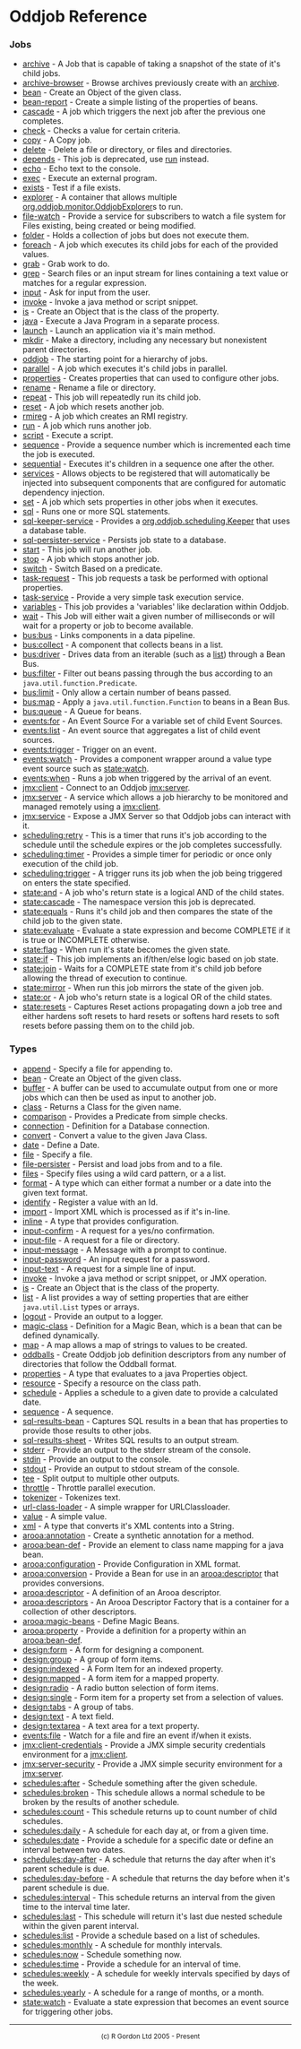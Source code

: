 # Oddjob Reference

### Jobs

- [archive](org/oddjob/persist/ArchiveJob.md) - A Job that is capable of taking a snapshot of the state of it's child jobs.
- [archive-browser](org/oddjob/persist/ArchiveBrowserJob.md) - Browse archives previously create with an [archive](.//org/oddjob/persist/ArchiveJob.md).
- [bean](org/oddjob/arooa/types/BeanType.md) - Create an Object of the given class.
- [bean-report](org/oddjob/jobs/BeanReportJob.md) - Create a simple listing of the properties of beans.
- [cascade](org/oddjob/state/CascadeJob.md) - A job which triggers the next job after the previous one completes.
- [check](org/oddjob/jobs/CheckJob.md) - Checks a value for certain criteria.
- [copy](org/oddjob/io/CopyJob.md) - A Copy job.
- [delete](org/oddjob/io/DeleteJob.md) - Delete a file or directory, or files and directories.
- [depends](org/oddjob/jobs/job/DependsJob.md) - This job is deprecated, use [run](.//org/oddjob/jobs/job/RunJob.md) instead.
- [echo](org/oddjob/jobs/EchoJob.md) - Echo text to the console.
- [exec](org/oddjob/jobs/ExecJob.md) - Execute an external program.
- [exists](org/oddjob/io/ExistsJob.md) - Test if a file exists.
- [explorer](org/oddjob/monitor/MultiExplorerLauncher.md) - A container that allows multiple [org.oddjob.monitor.OddjobExplorer](http://rgordon.co.uk/oddjob/1.6.0/api/org/oddjob/monitor/OddjobExplorer.html)s to run.
- [file-watch](org/oddjob/io/FileWatchService.md) - Provide a service for subscribers to watch a file system for Files existing, being created or being modified.
- [folder](org/oddjob/jobs/structural/JobFolder.md) - Holds a collection of jobs but does not execute them.
- [foreach](org/oddjob/jobs/structural/ForEachJob.md) - A job which executes its child jobs for each of the provided values.
- [grab](org/oddjob/jobs/GrabJob.md) - Grab work to do.
- [grep](org/oddjob/io/GrepJob.md) - Search files or an input stream for lines containing a text value or matches for a regular expression.
- [input](org/oddjob/input/InputJob.md) - Ask for input from the user.
- [invoke](org/oddjob/script/InvokeJob.md) - Invoke a java method or script snippet.
- [is](org/oddjob/arooa/types/IsType.md) - Create an Object that is the class of the property.
- [java](org/oddjob/jobs/JavaJob.md) - Execute a Java Program in a separate process.
- [launch](org/oddjob/jobs/LaunchJob.md) - Launch an application via it's main method.
- [mkdir](org/oddjob/io/MkdirJob.md) - Make a directory, including any necessary but nonexistent parent directories.
- [oddjob](org/oddjob/Oddjob.md) - The starting point for a hierarchy of jobs.
- [parallel](org/oddjob/jobs/structural/ParallelJob.md) - A job which executes it's child jobs in parallel.
- [properties](org/oddjob/values/properties/PropertiesJob.md) - Creates properties that can used to configure other jobs.
- [rename](org/oddjob/io/RenameJob.md) - Rename a file or directory.
- [repeat](org/oddjob/jobs/structural/RepeatJob.md) - This job will repeatedly run its child job.
- [reset](org/oddjob/jobs/job/ResetJob.md) - A job which resets another job.
- [rmireg](org/oddjob/rmi/RMIRegistryJob.md) - A job which creates an RMI registry.
- [run](org/oddjob/jobs/job/RunJob.md) - A job which runs another job.
- [script](org/oddjob/script/ScriptJob.md) - Execute a script.
- [sequence](org/oddjob/jobs/SequenceJob.md) - Provide a sequence number which is incremented each time the job is executed.
- [sequential](org/oddjob/jobs/structural/SequentialJob.md) - Executes it's children in a sequence one after the other.
- [services](org/oddjob/framework/ServicesJob.md) - Allows objects to be registered that will automatically be injected into subsequent components that are configured for automatic dependency injection.
- [set](org/oddjob/values/SetJob.md) - A job which sets properties in other jobs when it executes.
- [sql](org/oddjob/sql/SQLJob.md) - Runs one or more SQL statements.
- [sql-keeper-service](org/oddjob/sql/SQLKeeperService.md) - Provides a [org.oddjob.scheduling.Keeper](http://rgordon.co.uk/oddjob/1.6.0/api/org/oddjob/scheduling/Keeper.html) that uses a database table.
- [sql-persister-service](org/oddjob/sql/SQLPersisterService.md) - Persists job state to a database.
- [start](org/oddjob/jobs/job/StartJob.md) - This job will run another job.
- [stop](org/oddjob/jobs/job/StopJob.md) - A job which stops another job.
- [switch](org/oddjob/jobs/structural/SwitchJob.md) - Switch Based on a predicate.
- [task-request](org/oddjob/jobs/tasks/TaskRequest.md) - This job requests a task be performed with optional properties.
- [task-service](org/oddjob/jobs/tasks/TaskExecutionService.md) - Provide a very simple task execution service.
- [variables](org/oddjob/values/VariablesJob.md) - This job provides a 'variables' like declaration within Oddjob.
- [wait](org/oddjob/jobs/WaitJob.md) - This Job will either wait a given number of milliseconds or will wait for a property or job to become available.
- [bus:bus](org/oddjob/beanbus/bus/BasicBusService.md) - Links components in a data pipeline.
- [bus:collect](org/oddjob/beanbus/destinations/BusCollect.md) - A component that collects beans in a list.
- [bus:driver](org/oddjob/beanbus/drivers/IterableBusDriver.md) - Drives data from an iterable (such as a [list](.//org/oddjob/arooa/types/ListType.md)) through a Bean Bus.
- [bus:filter](org/oddjob/beanbus/destinations/BeanFilter.md) - Filter out beans passing through the bus according to an `java.util.function.Predicate`.
- [bus:limit](org/oddjob/beanbus/destinations/BusLimit.md) - Only allow a certain number of beans passed.
- [bus:map](org/oddjob/beanbus/destinations/BusMap.md) - Apply a `java.util.function.Function` to beans in a Bean Bus.
- [bus:queue](org/oddjob/beanbus/destinations/BusQueue.md) - A Queue for beans.
- [events:for](org/oddjob/events/ForEvents.md) - An Event Source For a variable set of child Event Sources.
- [events:list](org/oddjob/events/ListSource.md) - An event source that aggregates a list of child event sources.
- [events:trigger](org/oddjob/events/Trigger.md) - Trigger on an event.
- [events:watch](org/oddjob/events/EventWatchComponent.md) - Provides a component wrapper around a value type event source such as [state:watch](.//org/oddjob/state/expr/StateExpressionType.md).
- [events:when](org/oddjob/events/When.md) - Runs a job when triggered by the arrival of an event.
- [jmx:client](org/oddjob/jmx/JMXClientJob.md) - Connect to an Oddjob [jmx:server](.//org/oddjob/jmx/JMXServerJob.md).
- [jmx:server](org/oddjob/jmx/JMXServerJob.md) - A service which allows a job hierarchy to be monitored and managed remotely using a [jmx:client](.//org/oddjob/jmx/JMXClientJob.md).
- [jmx:service](org/oddjob/jmx/JMXServiceJob.md) - Expose a JMX Server so that Oddjob jobs can interact with it.
- [scheduling:retry](org/oddjob/scheduling/Retry.md) - This is a timer that runs it's job according to the schedule until the schedule expires or the job completes successfully.
- [scheduling:timer](org/oddjob/scheduling/Timer.md) - Provides a simple timer for periodic or once only execution of the child job.
- [scheduling:trigger](org/oddjob/scheduling/Trigger.md) - A trigger runs its job when the job being triggered on enters the state specified.
- [state:and](org/oddjob/state/AndState.md) - A job who's return state is a logical AND of the child states.
- [state:cascade](org/oddjob/state/CascadeJobDeprecated.md) - The namespace version this job is deprecated.
- [state:equals](org/oddjob/state/EqualsState.md) - Runs it's child job and then compares the state of the child job to the given state.
- [state:evaluate](org/oddjob/state/expr/StateExpressionJob.md) - Evaluate a state expression and become COMPLETE if it is true or INCOMPLETE otherwise.
- [state:flag](org/oddjob/state/FlagState.md) - When run it's state becomes the given state.
- [state:if](org/oddjob/state/IfJob.md) - This job implements an if/then/else logic based on job state.
- [state:join](org/oddjob/state/JoinJob.md) - Waits for a COMPLETE state from it's child job before allowing the thread of execution to continue.
- [state:mirror](org/oddjob/state/MirrorState.md) - When run this job mirrors the state of the given job.
- [state:or](org/oddjob/state/OrState.md) - A job who's return state is a logical OR of the child states.
- [state:resets](org/oddjob/state/Resets.md) - Captures Reset actions propagating down a job tree and either hardens soft resets to hard resets or softens hard resets to soft resets before passing them on to the child job.

### Types

- [append](org/oddjob/io/AppendType.md) - Specify a file for appending to.
- [bean](org/oddjob/arooa/types/BeanType.md) - Create an Object of the given class.
- [buffer](org/oddjob/io/BufferType.md) - A buffer can be used to accumulate output from one or more jobs which can then be used as input to another job.
- [class](org/oddjob/arooa/types/ClassType.md) - Returns a Class for the given name.
- [comparison](org/oddjob/values/types/ComparisonType.md) - Provides a Predicate from simple checks.
- [connection](org/oddjob/sql/ConnectionType.md) - Definition for a Database connection.
- [convert](org/oddjob/arooa/types/ConvertType.md) - Convert a value to the given Java Class.
- [date](org/oddjob/values/types/DateType.md) - Define a Date.
- [file](org/oddjob/io/FileType.md) - Specify a file.
- [file-persister](org/oddjob/persist/FilePersister.md) - Persist and load jobs from and to a file.
- [files](org/oddjob/io/FilesType.md) - Specify files using a wild card pattern, or a a list.
- [format](org/oddjob/values/types/FormatType.md) - A type which can either format a number or a date into the given text format.
- [identify](org/oddjob/arooa/types/IdentifiableValueType.md) - Register a value with an Id.
- [import](org/oddjob/arooa/types/ImportType.md) - Import XML which is processed as if it's in-line.
- [inline](org/oddjob/arooa/types/InlineType.md) - A type that provides configuration.
- [input-confirm](org/oddjob/input/requests/InputConfirm.md) - A request for a yes/no confirmation.
- [input-file](org/oddjob/input/requests/InputFile.md) - A request for a file or directory.
- [input-message](org/oddjob/input/requests/InputMessage.md) - A Message with a prompt to continue.
- [input-password](org/oddjob/input/requests/InputPassword.md) - An input request for a password.
- [input-text](org/oddjob/input/requests/InputText.md) - A request for a simple line of input.
- [invoke](org/oddjob/script/InvokeType.md) - Invoke a java method or script snippet, or JMX operation.
- [is](org/oddjob/arooa/types/IsType.md) - Create an Object that is the class of the property.
- [list](org/oddjob/arooa/types/ListType.md) - A list provides a way of setting properties that are either `java.util.List` types or arrays.
- [logout](org/oddjob/logging/slf4j/LogoutType.md) - Provide an output to a logger.
- [magic-class](org/oddjob/values/types/MagicClassType.md) - Definition for a Magic Bean, which is a bean that can be defined dynamically.
- [map](org/oddjob/arooa/types/MapType.md) - A map allows a map of strings to values to be created.
- [oddballs](org/oddjob/oddballs/OddballsDescriptorFactory.md) - Create Oddjob job definition descriptors from any number of directories that follow the Oddball format.
- [properties](org/oddjob/values/properties/PropertiesType.md) - A type that evaluates to a java Properties object.
- [resource](org/oddjob/io/ResourceType.md) - Specify a resource on the class path.
- [schedule](org/oddjob/schedules/ScheduleType.md) - Applies a schedule to a given date to provide a calculated date.
- [sequence](org/oddjob/values/types/SequenceType.md) - A sequence.
- [sql-results-bean](org/oddjob/sql/SQLResultsBean.md) - Captures SQL results in a bean that has properties to provide those results to other jobs.
- [sql-results-sheet](org/oddjob/sql/SQLResultsSheet.md) - Writes SQL results to an output stream.
- [stderr](org/oddjob/io/StderrType.md) - Provide an output to the stderr stream of the console.
- [stdin](org/oddjob/io/StdinType.md) - Provide an output to the console.
- [stdout](org/oddjob/io/StdoutType.md) - Provide an output to stdout stream of the console.
- [tee](org/oddjob/io/TeeType.md) - Split output to multiple other outputs.
- [throttle](org/oddjob/scheduling/ExecutorThrottleType.md) - Throttle parallel execution.
- [tokenizer](org/oddjob/values/types/TokenizerType.md) - Tokenizes text.
- [url-class-loader](org/oddjob/util/URLClassLoaderType.md) - A simple wrapper for URLClassloader.
- [value](org/oddjob/arooa/types/ValueType.md) - A simple value.
- [xml](org/oddjob/arooa/types/XMLType.md) - A type that converts it's XML contents into a String.
- [arooa:annotation](org/oddjob/arooa/deploy/AnnotationDefinitionBean.md) - Create a synthetic annotation for a method.
- [arooa:bean-def](org/oddjob/arooa/deploy/BeanDefinitionBean.md) - Provide an element to class name mapping for a java bean.
- [arooa:configuration](org/oddjob/arooa/types/XMLConfigurationType.md) - Provide Configuration in XML format.
- [arooa:conversion](org/oddjob/arooa/deploy/ConversionDescriptorBean.md) - Provide a Bean for use in an [arooa:descriptor](.//org/oddjob/arooa/deploy/ArooaDescriptorBean.md) that provides conversions.
- [arooa:descriptor](org/oddjob/arooa/deploy/ArooaDescriptorBean.md) - A definition of an Arooa descriptor.
- [arooa:descriptors](org/oddjob/arooa/deploy/ListDescriptorBean.md) - An Arooa Descriptor Factory that is a container for a collection of other descriptors.
- [arooa:magic-beans](org/oddjob/arooa/beanutils/MagicBeanDescriptorFactory.md) - Define Magic Beans.
- [arooa:property](org/oddjob/arooa/deploy/PropertyDefinitionBean.md) - Provide a definition for a property within an [arooa:bean-def](.//org/oddjob/arooa/deploy/BeanDefinitionBean.md).
- [design:form](org/oddjob/arooa/design/layout/LtMainForm.md) - A form for designing a component.
- [design:group](org/oddjob/arooa/design/layout/LtFieldGroup.md) - A group of form items.
- [design:indexed](org/oddjob/arooa/design/layout/LtIndexedTypeSelection.md) - A Form Item for an indexed property.
- [design:mapped](org/oddjob/arooa/design/layout/LtMappedTypeSelection.md) - A form item for a mapped property.
- [design:radio](org/oddjob/arooa/design/layout/LtRadioSelection.md) - A radio button selection of form items.
- [design:single](org/oddjob/arooa/design/layout/LtSingleTypeSelection.md) - Form item for a property set from a selection of values.
- [design:tabs](org/oddjob/arooa/design/layout/LtTabGroup.md) - A group of tabs.
- [design:text](org/oddjob/arooa/design/layout/LtTextField.md) - A text field.
- [design:textarea](org/oddjob/arooa/design/layout/LtTextArea.md) - A text area for a text property.
- [events:file](org/oddjob/io/FileWatchEventSource.md) - Watch for a file and fire an event if/when it exists.
- [jmx:client-credentials](org/oddjob/jmx/client/UsernamePassword.md) - Provide a JMX simple security credentials environment for a [jmx:client](.//org/oddjob/jmx/JMXClientJob.md).
- [jmx:server-security](org/oddjob/jmx/server/SimpleServerSecurity.md) - Provide a JMX simple security environment for a [jmx:server](.//org/oddjob/jmx/JMXServerJob.md).
- [schedules:after](org/oddjob/schedules/schedules/AfterSchedule.md) - Schedule something after the given schedule.
- [schedules:broken](org/oddjob/schedules/schedules/BrokenSchedule.md) - This schedule allows a normal schedule to be broken by the results of another schedule.
- [schedules:count](org/oddjob/schedules/schedules/CountSchedule.md) - This schedule returns up to count number of child schedules.
- [schedules:daily](org/oddjob/schedules/schedules/DailySchedule.md) - A schedule for each day at, or from a given time.
- [schedules:date](org/oddjob/schedules/schedules/DateSchedule.md) - Provide a schedule for a specific date or define an interval between two dates.
- [schedules:day-after](org/oddjob/schedules/schedules/DayAfterSchedule.md) - A schedule that returns the day after when it's parent schedule is due.
- [schedules:day-before](org/oddjob/schedules/schedules/DayBeforeSchedule.md) - A schedule that returns the day before when it's parent schedule is due.
- [schedules:interval](org/oddjob/schedules/schedules/IntervalSchedule.md) - This schedule returns an interval from the given time to the interval time later.
- [schedules:last](org/oddjob/schedules/schedules/LastSchedule.md) - This schedule will return it's last due nested schedule within the given parent interval.
- [schedules:list](org/oddjob/schedules/ScheduleList.md) - Provide a schedule based on a list of schedules.
- [schedules:monthly](org/oddjob/schedules/schedules/MonthlySchedule.md) - A schedule for monthly intervals.
- [schedules:now](org/oddjob/schedules/schedules/NowSchedule.md) - Schedule something now.
- [schedules:time](org/oddjob/schedules/schedules/TimeSchedule.md) - Provide a schedule for an interval of time.
- [schedules:weekly](org/oddjob/schedules/schedules/WeeklySchedule.md) - A schedule for weekly intervals specified by days of the week.
- [schedules:yearly](org/oddjob/schedules/schedules/YearlySchedule.md) - A schedule for a range of months, or a month.
- [state:watch](org/oddjob/state/expr/StateExpressionType.md) - Evaluate a state expression that becomes an event source for triggering other jobs.

-----------------------

<div style='font-size: smaller; text-align: center;'>(c) R Gordon Ltd 2005 - Present</div>
